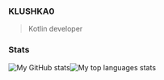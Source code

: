 ### KLUSHKA0
 > Kotlin developer
### Stats
<div>
 <img align="top" alt="My GitHub stats" src="https://github-readme-stats.vercel.app/api?username=KLUSHKA0&show_icons=true&theme=outrun"><img align="top" alt="My top languages stats" src="https://github-readme-stats.vercel.app/api/top-langs/?username=KLUSHKA0&layout=compact&title_color=ffcc00&text_color=8080ff&bg_color=141439">
</div>


